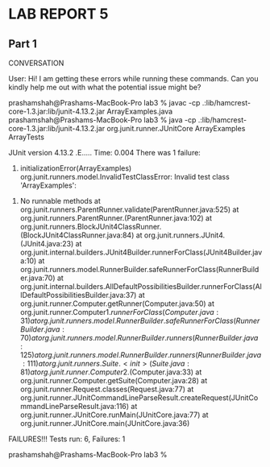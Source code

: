 # LAB REPORT 5

## Part 1 

CONVERSATION 

User: Hi! I am getting these errors while running these commands. Can you kindly help me out with what the potential issue might be? 

prashamshah@Prashams-MacBook-Pro lab3 % javac -cp .:lib/hamcrest-core-1.3.jar:lib/junit-4.13.2.jar ArrayExamples.java                               
prashamshah@Prashams-MacBook-Pro lab3 % java -cp .:lib/hamcrest-core-1.3.jar:lib/junit-4.13.2.jar org.junit.runner.JUnitCore ArrayExamples ArrayTests

JUnit version 4.13.2
.E.....
Time: 0.004
There was 1 failure:
1) initializationError(ArrayExamples)
org.junit.runners.model.InvalidTestClassError: Invalid test class 'ArrayExamples':
  1. No runnable methods
        at org.junit.runners.ParentRunner.validate(ParentRunner.java:525)
        at org.junit.runners.ParentRunner.<init>(ParentRunner.java:102)
        at org.junit.runners.BlockJUnit4ClassRunner.<init>(BlockJUnit4ClassRunner.java:84)
        at org.junit.runners.JUnit4.<init>(JUnit4.java:23)
        at org.junit.internal.builders.JUnit4Builder.runnerForClass(JUnit4Builder.java:10)
        at org.junit.runners.model.RunnerBuilder.safeRunnerForClass(RunnerBuilder.java:70)
        at org.junit.internal.builders.AllDefaultPossibilitiesBuilder.runnerForClass(AllDefaultPossibilitiesBuilder.java:37)
        at org.junit.runner.Computer.getRunner(Computer.java:50)
        at org.junit.runner.Computer$1.runnerForClass(Computer.java:31)
        at org.junit.runners.model.RunnerBuilder.safeRunnerForClass(RunnerBuilder.java:70)
        at org.junit.runners.model.RunnerBuilder.runners(RunnerBuilder.java:125)
        at org.junit.runners.model.RunnerBuilder.runners(RunnerBuilder.java:111)
        at org.junit.runners.Suite.<init>(Suite.java:81)
        at org.junit.runner.Computer$2.<init>(Computer.java:33)
        at org.junit.runner.Computer.getSuite(Computer.java:28)
        at org.junit.runner.Request.classes(Request.java:77)
        at org.junit.runner.JUnitCommandLineParseResult.createRequest(JUnitCommandLineParseResult.java:116)
        at org.junit.runner.JUnitCore.runMain(JUnitCore.java:77)
        at org.junit.runner.JUnitCore.main(JUnitCore.java:36)

FAILURES!!!
Tests run: 6,  Failures: 1

prashamshah@Prashams-MacBook-Pro lab3 % 
